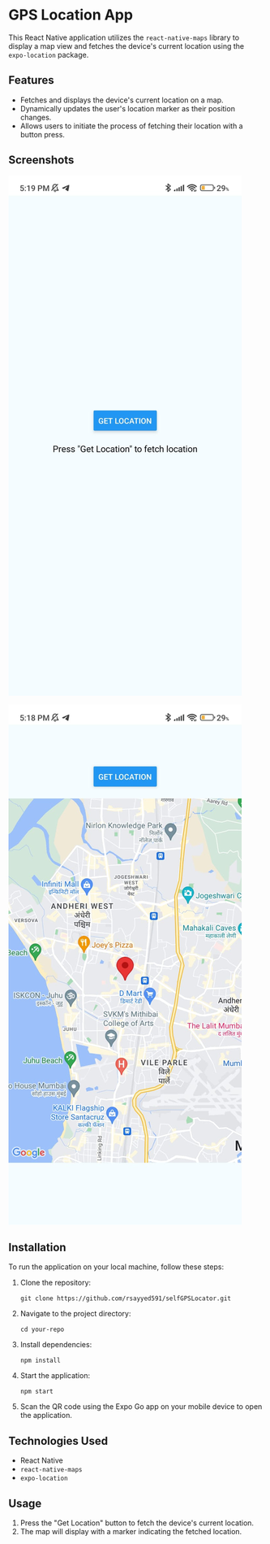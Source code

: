# GPS Location App

This React Native application utilizes the `react-native-maps` library to display a map view and fetches the device's current location using the `expo-location` package.

## Features

- Fetches and displays the device's current location on a map.
- Dynamically updates the user's location marker as their position changes.
- Allows users to initiate the process of fetching their location with a button press.

## Screenshots

![Screenshot 1](./assets/ss/img1.jpg)

![Screenshot 2](./assets/ss/img2.jpg)

## Installation

To run the application on your local machine, follow these steps:

1. Clone the repository:
   ```
   git clone https://github.com/rsayyed591/selfGPSLocator.git
   ```
2. Navigate to the project directory:
   ```
   cd your-repo
   ```
3. Install dependencies:
   ```
   npm install
   ```
4. Start the application:
   ```
   npm start
   ```
5. Scan the QR code using the Expo Go app on your mobile device to open the application.

## Technologies Used

- React Native
- `react-native-maps`
- `expo-location`

## Usage

1. Press the "Get Location" button to fetch the device's current location.
2. The map will display with a marker indicating the fetched location.
